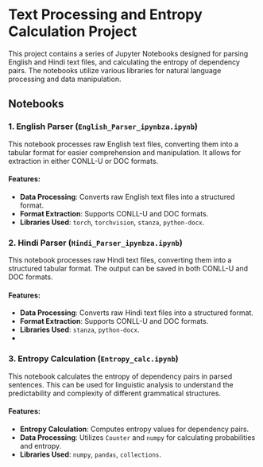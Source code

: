 # Text Processing and Entropy Calculation Project

This project contains a series of Jupyter Notebooks designed for parsing English and Hindi text files, and calculating the entropy of dependency pairs. The notebooks utilize various libraries for natural language processing and data manipulation.

## Notebooks

### 1. English Parser (`English_Parser_ipynbza.ipynb`)
This notebook processes raw English text files, converting them into a tabular format for easier comprehension and manipulation. It allows for extraction in either CONLL-U or DOC formats.

#### Features:
- **Data Processing**: Converts raw English text files into a structured format.
- **Format Extraction**: Supports CONLL-U and DOC formats.
- **Libraries Used**: `torch`, `torchvision`, `stanza`, `python-docx`.

### 2. Hindi Parser (`Hindi_Parser_ipynbza.ipynb`)
This notebook processes raw Hindi text files, converting them into a structured tabular format. The output can be saved in both CONLL-U and DOC formats.

#### Features:
- **Data Processing**: Converts raw Hindi text files into a structured format.
- **Format Extraction**: Supports CONLL-U and DOC formats.
- **Libraries Used**: `stanza`, `python-docx`.
- 
### 3. Entropy Calculation (`Entropy_calc.ipynb`)
This notebook calculates the entropy of dependency pairs in parsed sentences. This can be used for linguistic analysis to understand the predictability and complexity of different grammatical structures.

#### Features:
- **Entropy Calculation**: Computes entropy values for dependency pairs.
- **Data Processing**: Utilizes `Counter` and `numpy` for calculating probabilities and entropy.
- **Libraries Used**: `numpy`, `pandas`, `collections`.

